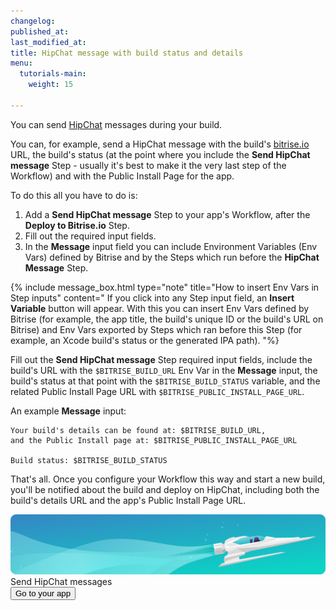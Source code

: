 ```yaml
---
changelog:
published_at:
last_modified_at:
title: HipChat message with build status and details
menu:
  tutorials-main:
    weight: 15

---
```

You can send [HipChat](https://www.hipchat.com/) messages during your build.

You can, for example, send a HipChat message with the build's [bitrise.io](https://www.bitrise.io) URL,
the build's status (at the point where you include the **Send HipChat message** Step - usually it's best to
make it the very last step of the Workflow) and with the Public Install Page for the app.

To do this all you have to do is:

1. Add a **Send HipChat message** Step to your app's Workflow, after the **Deploy to Bitrise.io** Step.
2. Fill out the required input fields.
3. In the **Message** input field you can include Environment Variables (Env Vars)
   defined by Bitrise and by the Steps which run before the **HipChat Message** Step.

{% include message_box.html type="note" title="How to insert Env Vars in Step inputs" content=" If you click into any Step input field, an **Insert Variable** button will appear. With this you can insert Env Vars defined by Bitrise (for example, the app title, the build's unique ID or the build's URL on Bitrise) and Env Vars exported by Steps which ran before this Step (for example, an Xcode build's status or the generated IPA path). "%}

Fill out the **Send HipChat message** Step required input fields, include the build's URL with the `$BITRISE_BUILD_URL` Env Var in the **Message** input, the build's status at that point with the `$BITRISE_BUILD_STATUS` variable, and the related Public Install Page URL with `$BITRISE_PUBLIC_INSTALL_PAGE_URL`.

An example **Message** input:

    Your build's details can be found at: $BITRISE_BUILD_URL,
    and the Public Install page at: $BITRISE_PUBLIC_INSTALL_PAGE_URL
    
    Build status: $BITRISE_BUILD_STATUS

That's all. Once you configure your Workflow this way and start a new build, you'll be notified about the build and deploy on HipChat,
including both the build's details URL and the app's Public Install Page URL.

<div class="banner">
<img src="/assets/images/banner-bg-888x170.png" style="border: none;">
<div class="deploy-text">Send HipChat messages</div>
<a target="_blank" href="https://app.bitrise.io/dashboard/builds"><button class="button">Go to your app</button></a>
</div>